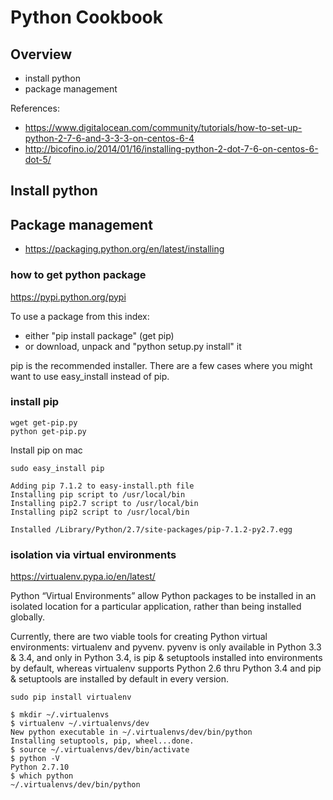 # Python Cookbook

## Overview
* install python
* package management

References:

* https://www.digitalocean.com/community/tutorials/how-to-set-up-python-2-7-6-and-3-3-3-on-centos-6-4
* http://bicofino.io/2014/01/16/installing-python-2-dot-7-6-on-centos-6-dot-5/

## Install python


## Package management
* https://packaging.python.org/en/latest/installing

### how to get python package
https://pypi.python.org/pypi

To use a package from this index:

* either "pip install package" (get pip) 
* or download, unpack and "python setup.py install" it

pip is the recommended installer. There are a few cases where you might want to use easy_install instead of pip.

### install pip

```
wget get-pip.py
python get-pip.py
```

Install pip on mac

```
sudo easy_install pip

Adding pip 7.1.2 to easy-install.pth file
Installing pip script to /usr/local/bin
Installing pip2.7 script to /usr/local/bin
Installing pip2 script to /usr/local/bin

Installed /Library/Python/2.7/site-packages/pip-7.1.2-py2.7.egg
```

### isolation via virtual environments
https://virtualenv.pypa.io/en/latest/

Python “Virtual Environments” allow Python packages to be installed in an isolated location for a particular application, rather than being installed globally.

Currently, there are two viable tools for creating Python virtual environments: virtualenv and pyvenv. pyvenv is only available in Python 3.3 & 3.4, and only in Python 3.4, is pip & setuptools installed into environments by default, whereas virtualenv supports Python 2.6 thru Python 3.4 and pip & setuptools are installed by default in every version.

```
sudo pip install virtualenv
```

```
$ mkdir ~/.virtualenvs
$ virtualenv ~/.virtualenvs/dev
New python executable in ~/.virtualenvs/dev/bin/python
Installing setuptools, pip, wheel...done.
$ source ~/.virtualenvs/dev/bin/activate
$ python -V
Python 2.7.10
$ which python
~/.virtualenvs/dev/bin/python
```


